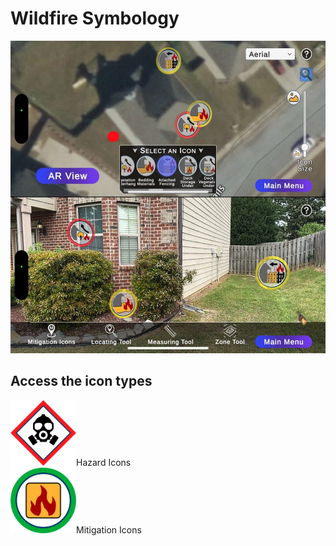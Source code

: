 # Wildfire Symbology
<img src="https://github.com/afackler/Wildfire-Symbology/blob/main/Assets/demoPhoto.jpg" alt="Demo Picture" width="650" height="500"><br>
## Access the icon types<br>
<a href='https://github.com/afackler/Wildfire-Symbology/tree/main/Hazards'><img src='https://raw.githubusercontent.com/afackler/Wildfire-Symbology/main/Hazards/icons/Mitigation_Parcel-HazmatRisk-red-halo_256x256.svg' width='105'></a>Hazard Icons<br>
<a href='https://github.com/afackler/Wildfire-Symbology/tree/main/Mitigation'><img src='https://raw.githubusercontent.com/afackler/Wildfire-Symbology/main/Mitigation/icons/Mitigation_FuelPacket-green-halo_256x256.svg' width='105'></a>Mitigation Icons<br>
